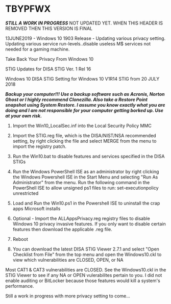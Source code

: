 # TBYPFWX
*****STILL A WORK IN PROGRESS*****  NOT UPDATED YET.  WHEN THIS HEADER IS REMOVED THEN THIS VERSION IS FINAL

13JUNE2019 - Windows 10 1903 Release - Updating various privacy setting. Updating various service run-levels..disable useless M$ services not needed for a gaming machine.


Take Back Your Privacy From Windows 10

STIG Updates for DISA STIG Ver. 1 Rel 16

Windows 10 DISA STIG Setting for Windows 10 V1R14 STIG from 20 JULY 2018

***Backup your computer!!!  Use a backup software such as Acronis, Norton Ghost or I highly recommend Clonezilla.  Also take a Restore Point snapshot using System Restore.  I assume you know exactly what you are doing and I am not responsible for your computer getting borked up.  Use at your own risk.***

1)  Import the Win10_LocalSec.inf into the Local Security Policy MMC

2)  Import the STIG.reg file, which is the DISA/NIST/NSA recommended setting, by right clicking the file and select MERGE from the menu to import the registry patch.

3) Run the Win10.bat to disable features and services specified in the DISA STIGs

4) Run the Windows PowerShell ISE as an administrator by right clicking the Windows Powershell ISE in the Start Menu and selecting "Run As Administrator" from the menu.
Run the following command in the PowerShell ISE to allow unsigned ps1 files to run: set-executionpolicy unrestricted

5) Load and Run the Win10.ps1 in the Powershell ISE to uninstall the crap apps Microsoft installs

6) Optional - Import the ALLAppsPrivacy.reg registry files to disable Windows 10 privacy invasive features.  If you only want to disable certain features then download the applicable .reg file.

7) Reboot

8) You can download the latest DISA STIG Viewer 2.7.1 and select "Open Checklist from File" from the top menu and open the Windows10.ckl to view which vulnerabilities are CLOSED, OPEN, or NA

Most CAT1 & CAT3 vulnerabilities are CLOSED. See the Windows10.ckl in the STIG Viewer to see if any NA or OPEN vulerabilites pertain to you.  I did not enable auditing or BitLocker because those features would kill a system's performance.

Still a work in progress with more privacy setting to come...
